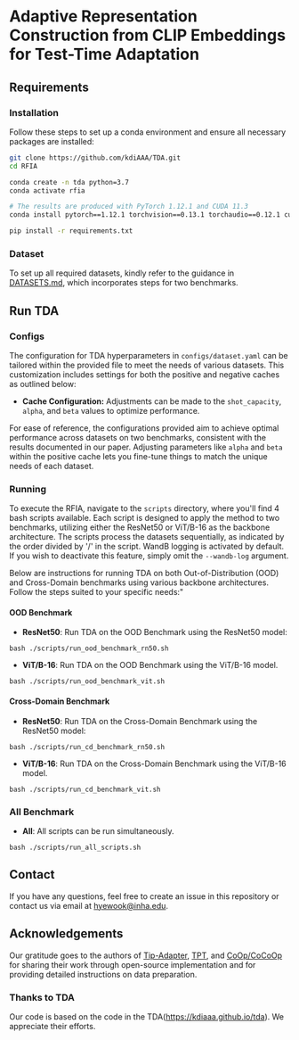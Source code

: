# Adaptive Representation Construction from CLIP Embeddings for Test-Time Adaptation 


## Requirements 
### Installation
Follow these steps to set up a conda environment and ensure all necessary packages are installed:

```bash
git clone https://github.com/kdiAAA/TDA.git
cd RFIA

conda create -n tda python=3.7
conda activate rfia

# The results are produced with PyTorch 1.12.1 and CUDA 11.3
conda install pytorch==1.12.1 torchvision==0.13.1 torchaudio==0.12.1 cudatoolkit=11.3 -c pytorch

pip install -r requirements.txt
```

### Dataset
To set up all required datasets, kindly refer to the guidance in [DATASETS.md](docs/DATASETS.md), which incorporates steps for two benchmarks.

## Run TDA
### Configs
The configuration for TDA hyperparameters in `configs/dataset.yaml` can be tailored within the provided file to meet the needs of various datasets. This customization includes settings for both the positive and negative caches as outlined below:
* **Cache Configuration:** Adjustments can be made to the `shot_capacity`, `alpha`, and `beta` values to optimize performance.

For ease of reference, the configurations provided aim to achieve optimal performance across datasets on two benchmarks, consistent with the results documented in our paper. Adjusting parameters like `alpha` and `beta` within the positive cache lets you fine-tune things to match the unique needs of each dataset.

### Running
To execute the RFIA, navigate to the `scripts` directory, where you'll find 4 bash scripts available. Each script is designed to apply the method to two benchmarks, utilizing either the ResNet50 or ViT/B-16 as the backbone architecture. The scripts process the datasets sequentially, as indicated by the order divided by '/' in the script. WandB logging is activated by default. If you wish to deactivate this feature, simply omit the `--wandb-log` argument. 

Below are instructions for running TDA on both Out-of-Distribution (OOD) and Cross-Domain benchmarks using various backbone architectures. Follow the steps suited to your specific needs:"

#### OOD Benchmark
* **ResNet50**: Run TDA on the OOD Benchmark using the ResNet50 model:
```
bash ./scripts/run_ood_benchmark_rn50.sh 
```
* **ViT/B-16**: Run TDA on the OOD Benchmark using the ViT/B-16 model.
```
bash ./scripts/run_ood_benchmark_vit.sh 
```

#### Cross-Domain Benchmark
* **ResNet50**: Run TDA on the Cross-Domain Benchmark using the ResNet50 model:
```
bash ./scripts/run_cd_benchmark_rn50.sh 
```
* **ViT/B-16**: Run TDA on the Cross-Domain Benchmark using the ViT/B-16 model.
```
bash ./scripts/run_cd_benchmark_vit.sh 
```

### All Benchmark
* **All**: All scripts can be run simultaneously.
```
bash ./scripts/run_all_scripts.sh 
```

## Contact
If you have any questions, feel free to create an issue in this repository or contact us via email at hyewook@inha.edu.

## Acknowledgements
Our gratitude goes to the authors of [Tip-Adapter](https://github.com/gaopengcuhk/Tip-Adapter), [TPT](https://github.com/azshue/TPT), and [CoOp/CoCoOp](https://github.com/KaiyangZhou/CoOp) for sharing their work through open-source implementation and for providing detailed instructions on data preparation.

### Thanks to TDA
Our code is based on the code in the TDA(https://kdiaaa.github.io/tda). We appreciate their efforts.